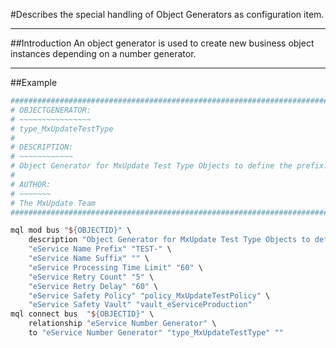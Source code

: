#Describes the special handling of Object Generators as configuration item.

----
##Introduction
An object generator is used to create new business object instances depending on a number generator.

----
##Example
```TCL
################################################################################
# OBJECTGENERATOR:
# ~~~~~~~~~~~~~~~~
# type_MxUpdateTestType
#
# DESCRIPTION:
# ~~~~~~~~~~~~
# Object Generator for MxUpdate Test Type Objects to define the prefix.
#
# AUTHOR:
# ~~~~~~~
# The MxUpdate Team
################################################################################

mql mod bus "${OBJECTID}" \
    description "Object Generator for MxUpdate Test Type Objects to define the prefix." \
    "eService Name Prefix" "TEST-" \
    "eService Name Suffix" "" \
    "eService Processing Time Limit" "60" \
    "eService Retry Count" "5" \
    "eService Retry Delay" "60" \
    "eService Safety Policy" "policy_MxUpdateTestPolicy" \
    "eService Safety Vault" "vault_eServiceProduction"
mql connect bus  "${OBJECTID}" \
    relationship "eService Number Generator" \
    to "eService Number Generator" "type_MxUpdateTestType" ""
```

